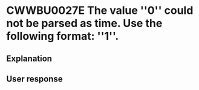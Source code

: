 # CWWBU0027E The value ''0'' could not be parsed as time. Use the following format: ''1''.

## Explanation

## User response